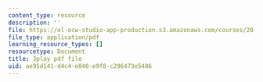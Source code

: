 ```yaml
---
content_type: resource
description: ''
file: https://ol-ocw-studio-app-production.s3.amazonaws.com/courses/20-219-becoming-the-next-bill-nye-writing-and-hosting-the-educational-show-january-iap-2015/ae95d141d4c4e840e9f8c296473e5486_H5yiAANS0Fc.pdf
file_type: application/pdf
learning_resource_types: []
resourcetype: Document
title: 3play pdf file
uid: ae95d141-d4c4-e840-e9f8-c296473e5486
---
```

